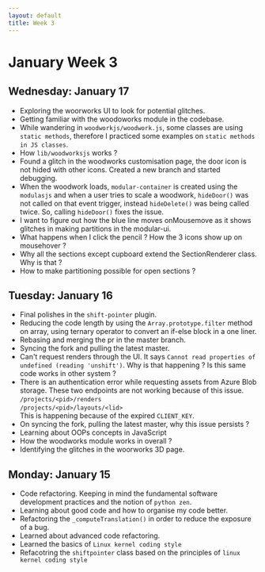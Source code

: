```yaml
---
layout: default
title: Week 3
---
```

# **January Week 3**
## **Wednesday: January 17**
- Exploring the woorworks UI to look for potential glitches.
- Getting familiar with the woodoworks module in the codebase.
- While wandering in `woodworkjs/woodwork.js`, some classes are using `static methods`, therefore I practiced some examples on `static methods in JS classes`.
- How `lib/woodworksjs` works ?
- Found a glitch in the woodworks customisation page, the door icon is not hided with other icons. Created a new branch and started debugging.
- When the woodwork loads, `modular-container` is created using the `modulasjs` and when a user tries to scale a woodwork, `hideDoor()` was not called on that event trigger, instead `hideDelete()` was being called twice. So, calling `hideDoor()` fixes the issue.
- I want to figure out how the blue line moves onMousemove as it shows glitches in making partitions in the modular-ui.
- What happens when I click the pencil ? How the 3 icons show up on mousehover ?
- Why all the sections except cupboard extend the SectionRenderer class. Why is that ?
- How to make partitioning possible for open sections ?

## **Tuesday: January 16**
- Final polishes in the `shift-pointer` plugin.
- Reducing the code length by using the `Array.prototype.filter` method on array, using ternary operator to convert an if-else block in a one liner.
- Rebasing and merging the pr in the master branch.
- Syncing the fork and pulling the latest master.
- Can't request renders through the UI. It says `Cannot read properties of undefined (reading 'unshift')`. Why is that happening ?
Is this same code works in other system ?
- There is an authentication error while requesting assets from Azure Blob storage. These two endpoints are not working because of this issue.<br>
`/projects/<pid>/renders` <br>
`/projects/<pid>/layouts/<lid>`<br>
This is happening because of the expired `CLIENT_KEY`.
- On syncing the fork, pulling the latest master, why this issue persists ?
- Learning about OOPs concepts in JavaScript
- How the woodworks module works in overall ?
- Identifying the glitches in the woorworks 3D page.

## **Monday: January 15**
- Code refactoring. Keeping in mind the fundamental software development practices and the notion of `python zen`.
- Learning about good code and how to organise my code better.
- Refactoring the `_computeTranslation()` in order to reduce the exposure of a bug.
- Learned about advanced code refactoring.
- Learned the basics of `Linux kernel coding style`
- Refacotring the `shiftpointer` class based on the principles of `linux kernel coding style`


